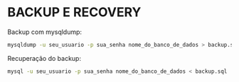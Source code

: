# BACKUP E RECOVERY

Backup com mysqldump:

```bash
mysqldump -u seu_usuario -p sua_senha nome_do_banco_de_dados > backup.sql
```

Recuperação do backup:
```bash
mysql -u seu_usuario -p sua_senha nome_do_banco_de_dados < backup.sql
```